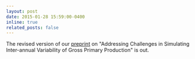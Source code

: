 ```yaml
---
layout: post
date: 2015-01-28 15:59:00-0400
inline: true
related_posts: false
---
```


The revised version of our <a href='https://doi.org/10.22541/essoar.172656939.93739740/v2'>preprint</a> on "Addressing Challenges in Simulating Inter-annual Variability of Gross Primary Production" is out.
